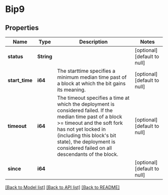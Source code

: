 # Bip9

## Properties
Name | Type | Description | Notes
------------ | ------------- | ------------- | -------------
**status** | **String** |  | [optional] [default to null]
**start_time** | **i64** | The starttime specifies a minimum median time past of a block at which the bit gains its meaning. | [optional] [default to null]
**timeout** | **i64** | The timeout specifies a time at which the deployment is considered failed. If the median time past of a block &gt;&#x3D; timeout and the soft fork has not yet locked in (including this block&#39;s bit state), the deployment is considered failed on all descendants of the block. | [optional] [default to null]
**since** | **i64** |  | [optional] [default to null]

[[Back to Model list]](../README.md#documentation-for-models) [[Back to API list]](../README.md#documentation-for-api-endpoints) [[Back to README]](../README.md)


